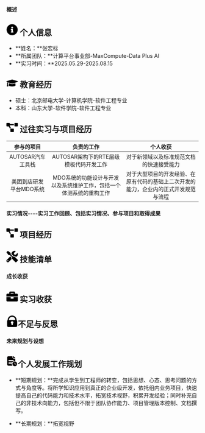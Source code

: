 #### 概述

 ## <img src="assets/info-circle-solid.svg" width="30px"> 个人信息 

 - **姓名：**张宏标
 - **所属团队：**计算平台事业部-MaxCompute-Data Plus AI
 - **实习时间：**2025.05.29-2025.08.15

## <img src="assets/graduation-cap-solid.svg" width="30px"> 教育经历

- 硕士：北京邮电大学-计算机学院-软件工程专业
- 本科：山东大学-软件学院-软件工程专业

## <img src="assets/project-diagram-solid.svg" width="30px"> 过往实习与项目经历

|       参与的项目        |                          负责的工作                          |                           个人收获                           |
| :---------------------: | :----------------------------------------------------------: | :----------------------------------------------------------: |
|    AUTOSAR汽车工具栈    |            AUTOSAR架构下的RTE层级模板代码开发工作            |           对于新领域以及标准规范文档的快速接受能力           |
| 美团到店研发平台MDO系统 | MDO系统的功能设计与开发以及系统维护工作，包括一个体测系统的重构工作 | 对于大型项目的开发经验、在原有代码的基础上二次开发的能力，企业内的正式开发规范与流程 |

#### 实习情况----实习工作回顾、包括实习情况、参与项目和取得成果

## <img src="assets/project-diagram-solid.svg" width="30px"> 项目经历



## <img src="assets/tools-solid.svg" width="30px"> 技能清单

#### 成长收获

## <img src="assets/briefcase-solid.svg" width="30px"> 实习收获

## <img src="assets/defect.svg" width=30px>不足与反思

#### 未来规划与设想

## <img src="assets/future.svg" width=30px>个人发展工作规划

+ **短期规划：**完成从学生到工程师的转变，包括思想、心态、思考问题的方式与角度等。将所学知识应用到真正的企业级开发，依托组内业务项目，快速提高自己的代码能力和技术水平，拓宽技术视野，积累开发经验；同时补充自己的非技术向能力，包括但不限于团队协作能力、项目管理版本控制、文档撰写。

+ **长期规划：**拓宽视野